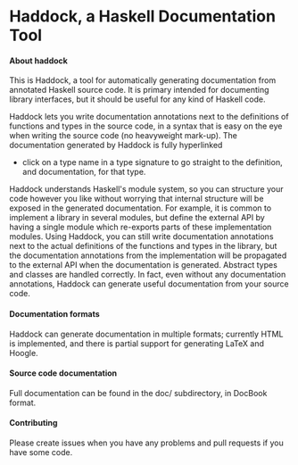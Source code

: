 # Haddock, a Haskell Documentation Tool


#### About haddock
  
This is Haddock, a tool for automatically generating documentation
from annotated Haskell source code.  It is primary intended for
documenting library interfaces, but it should be useful for any kind
of Haskell code.
  
Haddock lets you write documentation annotations next to the
definitions of functions and types in the source code, in a syntax
that is easy on the eye when writing the source code (no heavyweight
mark-up). The documentation generated by Haddock is fully hyperlinked
- click on a type name in a type signature to go straight to the
definition, and documentation, for that type.

Haddock understands Haskell's module system, so you can structure your
code however you like without worrying that internal structure will be
exposed in the generated documentation.  For example, it is common to
implement a library in several modules, but define the external API by
having a single module which re-exports parts of these implementation
modules.  Using Haddock, you can still write documentation annotations
next to the actual definitions of the functions and types in the
library, but the documentation annotations from the implementation
will be propagated to the external API when the documentation is
generated.  Abstract types and classes are handled correctly.  In
fact, even without any documentation annotations, Haddock can generate
useful documentation from your source code.


#### Documentation formats  
  
Haddock can generate documentation in multiple formats; currently HTML
is implemented, and there is partial support for generating LaTeX and
Hoogle.


#### Source code documentation
  
Full documentation can be found in the doc/ subdirectory, in DocBook
format.


#### Contributing
  
Please create issues when you have any problems and pull requests if you have some code.
